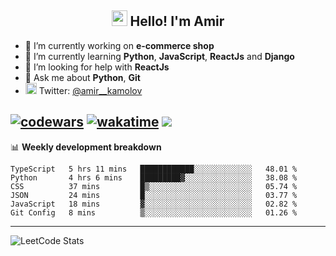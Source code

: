 <h2 align="center"><img src="https://media.giphy.com/media/hvRJCLFzcasrR4ia7z/giphy.gif" width="25px"> Hello! I'm Amir</h2>

- 🔭 I’m currently working on **e-commerce shop**
- 🌱 I’m currently learning **Python**, **JavaScript**, **ReactJs** and **Django**
- 🤔 I’m looking for help with **ReactJs**
- 💬 Ask me about **Python**, **Git**
- <img alt="Amir Kamolov | Twitter" width="18px" src="https://raw.githubusercontent.com/peterthehan/peterthehan/master/assets/twitter.svg" /> Twitter: [@amir__kamolov ](https://twitter.com/amir__kamolov)

[![codewars](https://www.codewars.com/users/Kamolov%20Amir/badges/micro)](https://www.codewars.com/users/Kamolov%20Amir)
[![wakatime](https://wakatime.com/badge/user/12da36de-2fca-4ef2-bb44-ec10c4750b61.svg)](https://wakatime.com/@12da36de-2fca-4ef2-bb44-ec10c4750b61)
![](https://komarev.com/ghpvc/?username=Amir0715&style=flat-square)
---

📊 **Weekly development breakdown**
<!--START_SECTION:waka-->

```text
TypeScript   5 hrs 11 mins   ████████████░░░░░░░░░░░░░   48.01 %
Python       4 hrs 6 mins    █████████▓░░░░░░░░░░░░░░░   38.08 %
CSS          37 mins         █▒░░░░░░░░░░░░░░░░░░░░░░░   05.74 %
JSON         24 mins         █░░░░░░░░░░░░░░░░░░░░░░░░   03.77 %
JavaScript   18 mins         ▓░░░░░░░░░░░░░░░░░░░░░░░░   02.82 %
Git Config   8 mins          ▒░░░░░░░░░░░░░░░░░░░░░░░░   01.26 %
```

<!--END_SECTION:waka-->

---

![LeetCode Stats](https://leetcard.jacoblin.cool/Amir0715?theme=dark&font=Noto%20Sans%20Mono&ext=heatmap)
